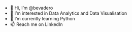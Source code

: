 - 👋 Hi, I’m @bevadero
- 👀 I’m interested in Data Analytics and Data Visualisation
- 🌱 I’m currently learning Python
- 📫 Reach me on LinkedIn

<!---
bevadero/bevadero is a ✨ special ✨ repository because its `README.md` (this file) appears on your GitHub profile.
You can click the Preview link to take a look at your changes.
--->
